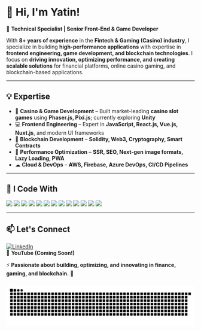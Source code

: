 # 👋 Hi, I'm Yatin!  
🚀 **Technical Specialist | Senior Front-End & Game Developer**  

With **8+ years of experience** in the **Fintech & Gaming (Casino) industry**, I specialize in building **high-performance applications** with expertise in **frontend engineering, game development, and blockchain technologies**. I focus on **driving innovation, optimizing performance, and creating scalable solutions** for financial platforms, online casino gaming, and blockchain-based applications.  

---

## 💡 Expertise  
- 🎲 **Casino & Game Development** – Built market-leading **casino slot games** using **Phaser.js, Pixi.js**; currently exploring **Unity**  
- 💻 **Frontend Engineering** – Expert in **JavaScript, React.js, Vue.js, Nuxt.js**, and modern UI frameworks  
- 🔗 **Blockchain Development** – **Solidity, Web3, Cryptography, Smart Contracts**  
- 🚀 **Performance Optimization** – **SSR, SEO, Next-gen image formats, Lazy Loading, PWA**  
- ☁ **Cloud & DevOps** – **AWS, Firebase, Azure DevOps, CI/CD Pipelines**  

---
## 🚀 I Code With  

<p align="left">
  <img src="https://img.shields.io/badge/JavaScript-F7DF1E?style=for-the-badge&logo=javascript&logoColor=black" />
  <img src="https://img.shields.io/badge/TypeScript-3178C6?style=for-the-badge&logo=typescript&logoColor=white" />
  <img src="https://img.shields.io/badge/Vue.js-4FC08D?style=for-the-badge&logo=vue.js&logoColor=white" />
  <img src="https://img.shields.io/badge/Nuxt.js-00C58E?style=for-the-badge&logo=nuxtdotjs&logoColor=white" />
  <img src="https://img.shields.io/badge/React.js-61DAFB?style=for-the-badge&logo=react&logoColor=black" />
  <img src="https://img.shields.io/badge/Node.js-339933?style=for-the-badge&logo=nodedotjs&logoColor=white" />
  <img src="https://img.shields.io/badge/Solidity-363636?style=for-the-badge&logo=solidity&logoColor=white" />
  <img src="https://img.shields.io/badge/Web3-15AABF?style=for-the-badge&logo=web3.js&logoColor=white" />
  <img src="https://img.shields.io/badge/PixiJS-8C4FCA?style=for-the-badge&logo=pixi.js&logoColor=white" />
  <img src="https://img.shields.io/badge/Phaser-2E9AFE?style=for-the-badge&logo=phaser&logoColor=white" />
  <img src="https://img.shields.io/badge/AWS-FF9900?style=for-the-badge&logo=amazonaws&logoColor=white" />
  <img src="https://img.shields.io/badge/Firebase-FFCA28?style=for-the-badge&logo=firebase&logoColor=black" />
  <img src="https://img.shields.io/badge/Unity-363636?style=for-the-badge&logo=unity&logoColor=white" />
</p>

---

## 📫 Let's Connect  
[![LinkedIn](https://img.shields.io/badge/LinkedIn-0A66C2?style=for-the-badge&logo=linkedin&logoColor=white)](https://www.linkedin.com/in/yatinkapur13)  
🎥 **YouTube (Coming Soon!)**  

⚡ **Passionate about building, optimizing, and innovating in finance, gaming, and blockchain.** 🚀  

###

<picture>
  <source media="(prefers-color-scheme: dark)" srcset="https://raw.githubusercontent.com/yatin1155/yatin1155/output/github-snake-dark.svg" />
  <source media="(prefers-color-scheme: light)" srcset="https://raw.githubusercontent.com/yatin1155/yatin1155/output/github-snake.svg" />
  <img alt="github-snake" src="https://raw.githubusercontent.com/yatin1155/yatin1155/output/github-snake.svg" />
</picture>

###
